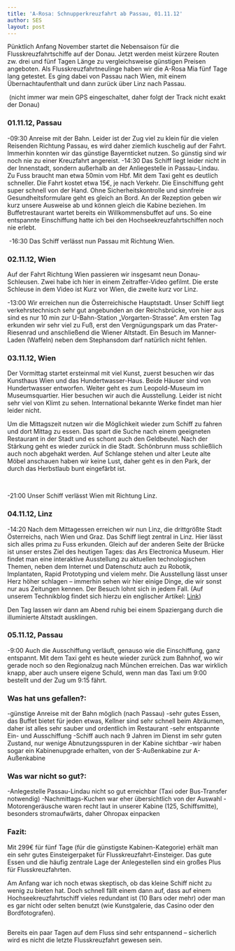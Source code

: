 ```yaml
---
title: 'A-Rosa: Schnupperkreuzfahrt ab Passau, 01.11.12'
author: SES
layout: post
---
```

Pünktlich Anfang November startet die Nebensaison für die Flusskreuzfahrtschiffe auf der Donau. Jetzt werden meist kürzere Routen zw. drei und fünf Tagen Länge zu vergleichsweise günstigen Preisen angeboten. Als Flusskreuzfahrtneulinge haben wir die A-Rosa Mia fünf Tage lang getestet. Es ging dabei von Passau nach Wien, mit einem Übernachtaufenthalt und dann zurück über Linz nach Passau.


<img loading="lazy" src="/assets/2012/11/gps_map.jpg" alt="" title="GPS Route"   class="alignnone size-full wp-image-771" />
(nicht immer war mein GPS eingeschaltet, daher folgt der Track nicht exakt der Donau)

### 01.11.12, Passau

-09:30 Anreise mit der Bahn. Leider ist der Zug viel zu klein für die vielen Reisenden Richtung Passau, es wird daher ziemlich kuschelig auf der Fahrt. Immerhin konnten wir das günstige Bayernticket nutzen. So günstig sind wir noch nie zu einer Kreuzfahrt angereist.
-14:30 Das Schiff liegt leider nicht in der Innenstadt, sondern außerhalb an der Anliegestelle in Passau-Lindau. Zu Fuss braucht man etwa 50min vom Hbf. Mit dem Taxi geht es deutlich schneller. Die Fahrt kostet etwa 15€, je nach Verkehr.
Die Einschiffung geht super schnell von der Hand. Ohne Sicherheitskontrolle und sinnfreie Gesundheitsformulare geht es gleich an Bord. An der Rezeption geben wir kurz unsere Ausweise ab und können gleich die Kabine beziehen. Im Buffetrestaurant wartet bereits ein Willkommensbuffet auf uns. So eine entspannte Einschiffung hatte ich bei den Hochseekreuzfahrtschiffen noch nie erlebt.

<img loading="lazy" src="/assets/2012/11/arosa_mia_01.jpg" alt="" title="A-Rosa Mia Kabine"   class="alignnone size-full wp-image-777" />
-16:30 Das Schiff verlässt nun Passau mit Richtung Wien.

### 02.11.12, Wien

Auf der Fahrt Richtung Wien passieren wir insgesamt neun Donau-Schleusen. Zwei habe ich hier in einem Zeitraffer-Video gefilmt. Die erste Schleuse in dem Video ist Kurz vor Wien, die zweite kurz vor Linz.


-13:00 Wir erreichen nun die Österreichische Hauptstadt. Unser Schiff liegt verkehrstechnisch sehr gut angebunden an der Reichsbrücke, von hier aus sind es nur 10 min zur U-Bahn-Station &#8222;Vorgarten-Strasse&#8220;.
Am ersten Tag erkunden wir sehr viel zu Fuß, erst den Vergnügungspark um das Prater-Riesenrad und anschließend die Wiener Altstadt. Ein Besuch im Manner-Laden (Waffeln) neben dem Stephansdom darf natürlich nicht fehlen.

### 03.11.12, Wien



Der Vormittag startet ersteinmal mit viel Kunst, zuerst besuchen wir das Kunsthaus Wien und das Hundertwasser-Haus. Beide Häuser sind von Hundertwasser entworfen. Weiter geht es zum Leopold-Museum im Museumsquartier. Hier besuchen wir auch die Ausstellung. Leider ist nicht sehr viel von Klimt zu sehen. International bekannte Werke findet man hier leider nicht.

Um die Mittagszeit nutzen wir die Möglichkeit wieder zum Schiff zu fahren und dort Mittag zu essen. Das spart die Suche nach einem geeigneten Restaurant in der Stadt und es schont auch den Geldbeutel.
Nach der Stärkung geht es wieder zurück in die Stadt. Schönbrunn muss schließlich auch noch abgehakt werden. Auf Schlange stehen und alter Leute alte Möbel anschauen haben wir keine Lust, daher geht es in den Park, der durch das Herbstlaub bunt eingefärbt ist.


<img loading="lazy" src="/assets/2012/11/arosa_mia_02.jpg" alt="" title="Schloss Schönbrunn -  Schlosspark"   class="alignnone size-full wp-image-778" />

<img loading="lazy" src="/assets/2012/11/arosa_mia_03.jpg" alt="" title="Schloss Schönbrunn -  Schlosspark"   class="alignnone size-full wp-image-779" />

-21:00 Unser Schiff verlässt Wien mit Richtung Linz.

### 04.11.12, Linz



-14:20 Nach dem Mittagessen erreichen wir nun Linz, die drittgrößte Stadt Österreichs, nach Wien und Graz.
Das Schiff liegt zentral in Linz. Hier lässt sich alles prima zu Fuss erkunden. Gleich auf der anderen Seite der Brücke ist unser erstes Ziel des heutigen Tages: das Ars Electronica Museum. Hier findet man eine interaktive Ausstellung zu aktuellen technologischen Themen, neben dem Internet und Datenschutz auch zu Robotik, Implantaten, Rapid Prototyping und vielem mehr.
Die Ausstellung lässt unser Herz höher schlagen – immerhin sehen wir hier einige Dinge, die wir sonst nur aus Zeitungen kennen. Der Besuch lohnt sich in jedem Fall. (Auf unserem Technikblog findet sich hierzu ein englischer Artikel: [Link](https://www.zipfelmaus.com/blog/visit-ars-electronica-museum-linz-austria/))



Den Tag lassen wir dann am Abend ruhig bei einem Spaziergang durch die illuminierte Altstadt ausklingen.



### 05.11.12, Passau

-9:00 Auch die Ausschiffung verläuft, genauso wie die Einschiffung, ganz entspannt. Mit dem Taxi geht es heute wieder zurück zum Bahnhof, wo wir gerade noch so den Regionalzug nach München erreichen. Das war wirklich knapp, aber auch unsere eigene Schuld, wenn man das Taxi um 9:00 bestellt und der Zug um 9:15 fährt.

### Was hat uns gefallen?:

-günstige Anreise mit der Bahn möglich (nach Passau)
-sehr gutes Essen, das Buffet bietet für jeden etwas, Kellner sind sehr schnell beim Abräumen, daher ist alles sehr sauber und ordentlich im Restaurant
-sehr entspannte Ein- und Ausschiffung
-Schiff auch nach 9 Jahren im Dienst im sehr guten Zustand, nur wenige Abnutzungsspuren in der Kabine sichtbar
-wir haben sogar ein Kabinenupgrade erhalten, von der S-Außenkabine zur A-Außenkabine

### Was war nicht so gut?:

-Anlegestelle Passau-Lindau nicht so gut erreichbar (Taxi oder Bus-Transfer notwendig)
-Nachmittags-Kuchen war eher übersichtlich von der Auswahl
-Motorengeräusche waren recht laut in unserer Kabine (125, Schiffsmitte), besonders stromaufwärts, daher Ohropax einpacken

### Fazit:

Mit 299€ für fünf Tage (für die günstigste Kabinen-Kategorie) erhält man ein sehr gutes Einsteigerpaket für Flusskreuzfahrt-Einsteiger. Das gute Essen und die häufig zentrale Lage der Anlegestellen sind ein großes Plus für Flusskreuzfahrten.

Am Anfang war ich noch etwas skeptisch, ob das kleine Schiff nicht zu wenig zu bieten hat. Doch schnell fällt einem dann auf, dass auf einem Hochseekreuzfahrtschiff vieles redundant ist (10 Bars oder mehr) oder man es gar nicht oder selten benutzt (wie Kunstgalerie, das Casino oder den Bordfotografen).


<img loading="lazy" src="/assets/2012/11/IMG_9546.jpg" alt="" title="IMG_9546"   class="alignnone size-full wp-image-790" />

Bereits ein paar Tagen auf dem Fluss sind sehr entspannend – sicherlich wird es nicht die letzte Flusskreuzfahrt gewesen sein.
